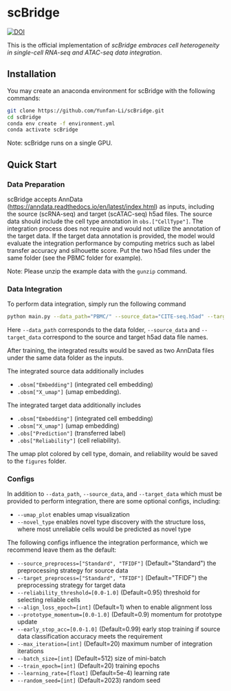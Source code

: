 # scBridge
[![DOI](https://zenodo.org/badge/642258769.svg)](https://zenodo.org/badge/latestdoi/642258769)

This is the official implementation of *scBridge embraces cell heterogeneity in single-cell RNA-seq and ATAC-seq data integration*.

## Installation
You may create an anaconda environment for scBridge with the following commands:
```bash
git clone https://github.com/Yunfan-Li/scBridge.git
cd scBridge
conda env create -f environment.yml
conda activate scBridge
```
Note: scBridge runs on a single GPU.

## Quick Start
### Data Preparation
scBridge accepts AnnData (https://anndata.readthedocs.io/en/latest/index.html) as inputs, including the source (scRNA-seq) and target (scATAC-seq) h5ad files. The source data should include the cell type annotation in `obs.["CellType"]`. The integration process does not require and would not utilize the annotation of the target data. If the target data annotation is provided, the model would evaluate the integration performance by computing metrics such as label transfer accuracy and silhouette score. Put the two h5ad files under the same folder (see the PBMC folder for example).

Note: Please unzip the example data with the `gunzip` command.

### Data Integration
To perform data integration, simply run the following command
```bash
python main.py --data_path="PBMC/" --source_data="CITE-seq.h5ad" --target_data="ASAP-seq.h5ad" --umap_plot
```
Here `--data_path` corresponds to the data folder, `--source_data` and `--target_data` correspond to the source and target h5ad data file names.

After training, the integrated results would be saved as two AnnData files under the same data folder as the inputs.

The integrated source data additionally includes
- `.obsm["Embedding"]` (integrated cell embedding)
- `.obsm["X_umap"]` (umap embedding).

The integrated target data additionally includes
- `.obsm["Embedding"]` (integrated cell embedding)
- `.obsm["X_umap"]` (umap embedding)
- `.obs["Prediction"]` (transferred label)
- `.obs["Reliability"]` (cell reliability).

The umap plot colored by cell type, domain, and reliability would be saved to the `figures` folder.

### Configs
In addition to `--data_path`, `--source_data`, and `--target_data` which must be provided to perform integration, there are some optional configs, including:
- `--umap_plot` enables umap visualization
- `--novel_type` enables novel type discovery with the structure loss, where most unreliable cells would be predicted as novel type

The following configs influence the integration performance, which we recommend leave them as the default:
- `--source_preprocess=["Standard", "TFIDF"]` (Default="Standard") the preprocessing strategy for source data
- `--target_preprocess=["Standard", "TFIDF"]` (Default="TFIDF") the preprocessing strategy for target data
- `--reliability_threshold=[0.0-1.0]` (Default=0.95) threshold for selecting reliable cells
- `--align_loss_epoch=[int]` (Default=1) when to enable alignment loss
- `--prototype_momentum=[0.0-1.0]` (Default=0.9) momentum for prototype update
- `--early_stop_acc=[0.0-1.0]` (Default=0.99) early stop training if source data classification accuracy meets the requirement
- `--max_iteration=[int]` (Default=20) maximum number of integration iterations
- `--batch_size=[int]` (Default=512) size of mini-batch
- `--train_epoch=[int]` (Default=20) training epochs
- `--learning_rate=[float]` (Default=5e-4) learning rate
- `--random_seed=[int]` (Default=2023) random seed
